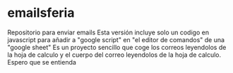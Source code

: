 # emailsferia
Repositorio para enviar emails
Esta versión incluye solo un codigo en javascript para añadir a "google script" en "el editor de comandos" de una "google sheet"
Es un proyecto sencillo que coge los correos leyendolos de la hoja de calculo y el cuerpo del correo leyendolos de la hoja de calculo.
Espero que se entienda
